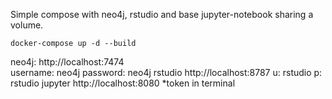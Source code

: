 Simple compose with neo4j, rstudio and base jupyter-notebook sharing a volume.

`
docker-compose up -d --build
`

neo4j: http://localhost:7474  
    username: neo4j
    password: neo4j
rstudio http://localhost:8787
    u: rstudio
    p: rstudio
jupyter http://localhost:8080
    *token in terminal
